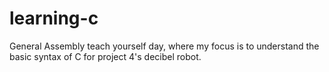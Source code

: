 # learning-c
General Assembly teach yourself day, where my focus is to understand the basic syntax of C for project 4's decibel robot.
